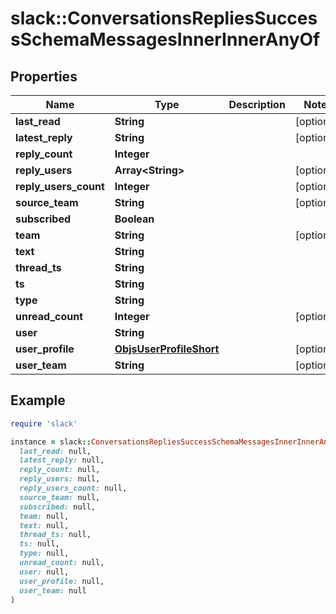 # slack::ConversationsRepliesSuccessSchemaMessagesInnerInnerAnyOf

## Properties

| Name | Type | Description | Notes |
| ---- | ---- | ----------- | ----- |
| **last_read** | **String** |  | [optional] |
| **latest_reply** | **String** |  | [optional] |
| **reply_count** | **Integer** |  |  |
| **reply_users** | **Array&lt;String&gt;** |  | [optional] |
| **reply_users_count** | **Integer** |  | [optional] |
| **source_team** | **String** |  | [optional] |
| **subscribed** | **Boolean** |  |  |
| **team** | **String** |  | [optional] |
| **text** | **String** |  |  |
| **thread_ts** | **String** |  |  |
| **ts** | **String** |  |  |
| **type** | **String** |  |  |
| **unread_count** | **Integer** |  | [optional] |
| **user** | **String** |  |  |
| **user_profile** | [**ObjsUserProfileShort**](ObjsUserProfileShort.md) |  | [optional] |
| **user_team** | **String** |  | [optional] |

## Example

```ruby
require 'slack'

instance = slack::ConversationsRepliesSuccessSchemaMessagesInnerInnerAnyOf.new(
  last_read: null,
  latest_reply: null,
  reply_count: null,
  reply_users: null,
  reply_users_count: null,
  source_team: null,
  subscribed: null,
  team: null,
  text: null,
  thread_ts: null,
  ts: null,
  type: null,
  unread_count: null,
  user: null,
  user_profile: null,
  user_team: null
)
```

